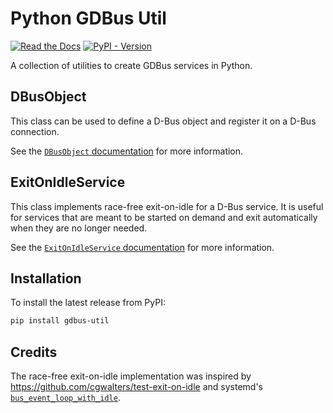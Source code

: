 Python GDBus Util
=================

[![Read the Docs](https://readthedocs.org/projects/python-gdbus-util/badge/?version=latest)](https://python-gdbus-util.readthedocs.io/en/latest/)
[![PyPI - Version](https://img.shields.io/pypi/v/gdbus_util.svg)](https://pypi.org/project/gdbus_util/)

A collection of utilities to create GDBus services in Python.


DBusObject
----------

This class can be used to define a D-Bus object and register it on a
D-Bus connection.

See the [`DBusObject` documentation](https://python-gdbus-util.readthedocs.io/en/latest/api/dbus_object.html) 
for more information.

ExitOnIdleService
-----------------
This class implements race-free exit-on-idle for a D-Bus service. It is
useful for services that are meant to be started on demand and exit
automatically when they are no longer needed.

See the [`ExitOnIdleService` documentation](https://python-gdbus-util.readthedocs.io/en/latest/api/exit_on_idle_service.html)
for more information.

Installation
------------

To install the latest release from PyPI:

```bash
pip install gdbus-util
```

Credits
-------
The race-free exit-on-idle implementation was inspired by 
https://github.com/cgwalters/test-exit-on-idle and systemd's 
[`bus_event_loop_with_idle`](https://github.com/systemd/systemd/blob/190ff0d0a8d1fc367ec04296f24cd1cab5b7543b/src/shared/bus-util.c#L97).
